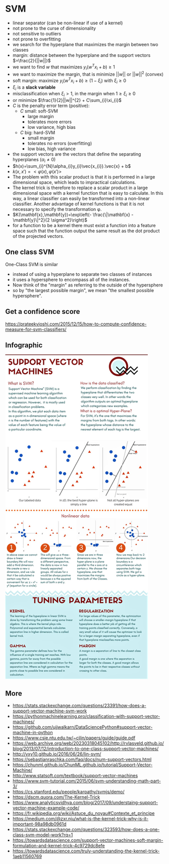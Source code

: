 # SVM

- linear separator (can be non-linear if use of a kernel)
- not prone to the curse of dimensionality
- not sensitive to outliers
- not prone to overfitting
- we search for the hyperplane that maximizes the margin between two classes
- margin: distance between the hyperplane and the support vectors $=\frac{2}{||w||}$
- we want to find $w$ that maximizes $y_{i}(w^{T}x_{i}+b)\ge 1$
- we want to maximize the margin, that is minimize $||w||$ or $||w||^{2}$ (convex)
- soft margin: maximize $y_{i}(w^{T}x_{i}+b)\ge (1-\xi_{i})$ with $\xi_{i}\ge0$
- $\xi_{i}$ is a **slack variable**
- misclassification when $\xi_{i} > 1$, in the margin when $1\ge\xi_{i}\ge0$
- or minimize $\frac{1}{2}||w||^{2} + C\sum_{i}\xi_{i}$
- $C$ is the penalty error term (positive):
  - $C$ small: soft-SVM
    - large margin
    - tolerates more errors
    - low variance, high bias
  - $C$ big: hard-SVM
    - small margin
    - tolerates no errors (overfitting)
    - low bias, high variance
- the support vectors are the vectors that define the separating hyperplanes ($\alpha_{i} \ne 0$)
- $h(x)=\sum_{i}^{N}\alpha_{i}y_{i}\vec{x_{i}}.\vec{x} + b$
- $k(x, x') = <\varphi(x) ,\varphi(x')>$
- The problem with this scalar product is that it is performed in a large dimensional space, which leads to impractical calculations.
- The kernel trick is therefore to replace a scalar product in a large dimensional space with a kernel function that is easy to calculate. In this way, a linear classifier can easily be transformed into a non-linear classifier. Another advantage of kernel functions is that it is not necessary to specify the transformation φ.
- $K(\mathbf{x},\mathbf{y})=\exp\left(- \frac{\|\mathbf{x} - \mathbf{y}\|^2}{2 \sigma^2}\right)$
- for a function to be a kernel there must exist a function into a feature space such that the function output the same result as the dot product of the projected vectors.

## One class SVM

One-Class SVM is similar

- instead of using a hyperplane to separate two classes of instances
- it uses a hypersphere to encompass all of the instances.
- Now think of the "margin" as referring to the outside of the hypersphere
- so by "the largest possible margin", we mean "the smallest possible hypersphere".

## Get a confidence score

<https://prateekvjoshi.com/2015/12/15/how-to-compute-confidence-measure-for-svm-classifiers/>

## Infographic

![](./Support%20Vector%20Machines.jpg)

## More

- <https://stats.stackexchange.com/questions/23391/how-does-a-support-vector-machine-svm-work>
- <https://pythonmachinelearning.pro/classification-with-support-vector-machines/>
- <https://github.com/ujjwalkarn/DataSciencePython#support-vector-machine-in-python>
- <https://www.csie.ntu.edu.tw/~cjlin/papers/guide/guide.pdf>
- <https://web.archive.org/web/20230318045102/http://rvlasveld.github.io/blog/2013/07/12/introduction-to-one-class-support-vector-machines/>
- <http://vxy10.github.io/2016/06/26/lin-svm/>
- <https://sebastianraschka.com/faq/docs/num-support-vectors.html>
- <https://chunml.github.io/ChunML.github.io/tutorial/Support-Vector-Machine/>
- <http://www.statsoft.com/textbook/support-vector-machines>
- <https://www.svm-tutorial.com/2015/06/svm-understanding-math-part-3/>
- <https://cs.stanford.edu/people/karpathy/svmjs/demo/>
- <https://dscm.quora.com/The-Kernel-Trick>
- <https://www.analyticsvidhya.com/blog/2017/09/understaing-support-vector-machine-example-code/>
- <https://fr.wikipedia.org/wiki/Astuce_du_noyau#Contexte_et_principe>
- <https://medium.com/@zxr.nju/what-is-the-kernel-trick-why-is-it-important-98a98db0961d>
- <https://stats.stackexchange.com/questions/323593/how-does-a-one-class-svm-model-work?rq=1>
- <https://towardsdatascience.com/support-vector-machines-soft-margin-formulation-and-kernel-trick-4c9729dc8efe>
- <https://towardsdatascience.com/truly-understanding-the-kernel-trick-1aeb11560769>
